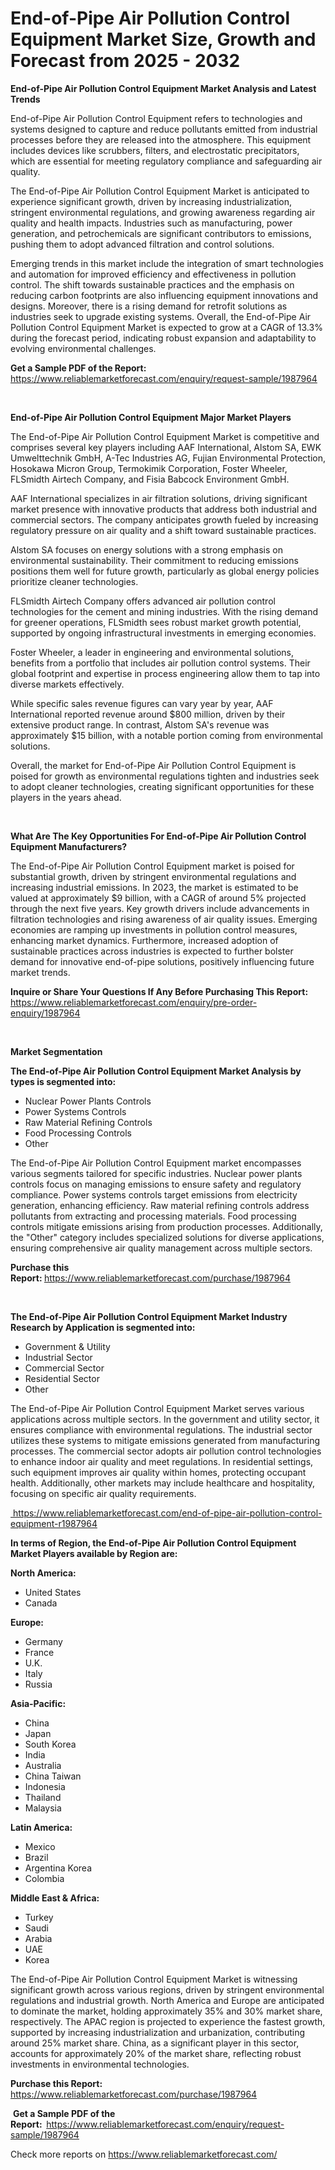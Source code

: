 <p><h1>End-of-Pipe Air Pollution Control Equipment Market Size, Growth and Forecast from 2025 - 2032</h1></p><p><strong>End-of-Pipe Air Pollution Control Equipment Market Analysis and Latest Trends</strong></p>
<p><p>End-of-Pipe Air Pollution Control Equipment refers to technologies and systems designed to capture and reduce pollutants emitted from industrial processes before they are released into the atmosphere. This equipment includes devices like scrubbers, filters, and electrostatic precipitators, which are essential for meeting regulatory compliance and safeguarding air quality.</p><p>The End-of-Pipe Air Pollution Control Equipment Market is anticipated to experience significant growth, driven by increasing industrialization, stringent environmental regulations, and growing awareness regarding air quality and health impacts. Industries such as manufacturing, power generation, and petrochemicals are significant contributors to emissions, pushing them to adopt advanced filtration and control solutions.</p><p>Emerging trends in this market include the integration of smart technologies and automation for improved efficiency and effectiveness in pollution control. The shift towards sustainable practices and the emphasis on reducing carbon footprints are also influencing equipment innovations and designs. Moreover, there is a rising demand for retrofit solutions as industries seek to upgrade existing systems. Overall, the End-of-Pipe Air Pollution Control Equipment Market is expected to grow at a CAGR of 13.3% during the forecast period, indicating robust expansion and adaptability to evolving environmental challenges.</p></p>
<p><strong>Get a Sample PDF of the Report:&nbsp;</strong> <a href="https://www.reliablemarketforecast.com/enquiry/request-sample/1987964?utm_campaign=2449&utm_medium=2&utm_source=Github&utm_content=ia&utm_term=02032025&utm_id=end-of-pipe-air-pollution-control-equipment">https://www.reliablemarketforecast.com/enquiry/request-sample/1987964</a></p>
<p>&nbsp;</p>
<p><strong>End-of-Pipe Air Pollution Control Equipment Major Market Players</strong></p>
<p><p>The End-of-Pipe Air Pollution Control Equipment Market is competitive and comprises several key players including AAF International, Alstom SA, EWK Umwelttechnik GmbH, A-Tec Industries AG, Fujian Environmental Protection, Hosokawa Micron Group, Termokimik Corporation, Foster Wheeler, FLSmidth Airtech Company, and Fisia Babcock Environment GmbH. </p><p>AAF International specializes in air filtration solutions, driving significant market presence with innovative products that address both industrial and commercial sectors. The company anticipates growth fueled by increasing regulatory pressure on air quality and a shift toward sustainable practices.</p><p>Alstom SA focuses on energy solutions with a strong emphasis on environmental sustainability. Their commitment to reducing emissions positions them well for future growth, particularly as global energy policies prioritize cleaner technologies.</p><p>FLSmidth Airtech Company offers advanced air pollution control technologies for the cement and mining industries. With the rising demand for greener operations, FLSmidth sees robust market growth potential, supported by ongoing infrastructural investments in emerging economies.</p><p>Foster Wheeler, a leader in engineering and environmental solutions, benefits from a portfolio that includes air pollution control systems. Their global footprint and expertise in process engineering allow them to tap into diverse markets effectively.</p><p>While specific sales revenue figures can vary year by year, AAF International reported revenue around $800 million, driven by their extensive product range. In contrast, Alstom SA's revenue was approximately $15 billion, with a notable portion coming from environmental solutions. </p><p>Overall, the market for End-of-Pipe Air Pollution Control Equipment is poised for growth as environmental regulations tighten and industries seek to adopt cleaner technologies, creating significant opportunities for these players in the years ahead.</p></p>
<p>&nbsp;</p>
<p><strong>What Are The Key Opportunities For End-of-Pipe Air Pollution Control Equipment Manufacturers?</strong></p>
<p><p>The End-of-Pipe Air Pollution Control Equipment market is poised for substantial growth, driven by stringent environmental regulations and increasing industrial emissions. In 2023, the market is estimated to be valued at approximately $9 billion, with a CAGR of around 5% projected through the next five years. Key growth drivers include advancements in filtration technologies and rising awareness of air quality issues. Emerging economies are ramping up investments in pollution control measures, enhancing market dynamics. Furthermore, increased adoption of sustainable practices across industries is expected to further bolster demand for innovative end-of-pipe solutions, positively influencing future market trends.</p></p>
<p><strong>Inquire or Share Your Questions If Any Before Purchasing This Report:</strong> <a href="https://www.reliablemarketforecast.com/enquiry/pre-order-enquiry/1987964?utm_campaign=2449&utm_medium=2&utm_source=Github&utm_content=ia&utm_term=02032025&utm_id=end-of-pipe-air-pollution-control-equipment">https://www.reliablemarketforecast.com/enquiry/pre-order-enquiry/1987964</a></p>
<p>&nbsp;</p>
<p><strong>Market Segmentation</strong></p>
<p><strong>The End-of-Pipe Air Pollution Control Equipment Market Analysis by types is segmented into:</strong></p>
<p><ul><li>Nuclear Power Plants Controls</li><li>Power Systems Controls</li><li>Raw Material Refining Controls</li><li>Food Processing Controls</li><li>Other</li></ul></p>
<p><p>The End-of-Pipe Air Pollution Control Equipment market encompasses various segments tailored for specific industries. Nuclear power plants controls focus on managing emissions to ensure safety and regulatory compliance. Power systems controls target emissions from electricity generation, enhancing efficiency. Raw material refining controls address pollutants from extracting and processing materials. Food processing controls mitigate emissions arising from production processes. Additionally, the "Other" category includes specialized solutions for diverse applications, ensuring comprehensive air quality management across multiple sectors.</p></p>
<p><strong>Purchase this Report:&nbsp;</strong><a href="https://www.reliablemarketforecast.com/purchase/1987964?utm_campaign=2449&utm_medium=2&utm_source=Github&utm_content=ia&utm_term=02032025&utm_id=end-of-pipe-air-pollution-control-equipment">https://www.reliablemarketforecast.com/purchase/1987964</a></p>
<p>&nbsp;</p>
<p><strong>The End-of-Pipe Air Pollution Control Equipment Market Industry Research by Application is segmented into:</strong></p>
<p><ul><li>Government & Utility</li><li>Industrial Sector</li><li>Commercial Sector</li><li>Residential Sector</li><li>Other</li></ul></p>
<p><p>The End-of-Pipe Air Pollution Control Equipment Market serves various applications across multiple sectors. In the government and utility sector, it ensures compliance with environmental regulations. The industrial sector utilizes these systems to mitigate emissions generated from manufacturing processes. The commercial sector adopts air pollution control technologies to enhance indoor air quality and meet regulations. In residential settings, such equipment improves air quality within homes, protecting occupant health. Additionally, other markets may include healthcare and hospitality, focusing on specific air quality requirements.</p></p>
<p><a href="https://www.reliablemarketforecast.com/end-of-pipe-air-pollution-control-equipment-r1987964?utm_campaign=2449&utm_medium=2&utm_source=Github&utm_content=ia&utm_term=02032025&utm_id=end-of-pipe-air-pollution-control-equipment">&nbsp;https://www.reliablemarketforecast.com/end-of-pipe-air-pollution-control-equipment-r1987964</a></p>
<p><strong>In terms of Region, the End-of-Pipe Air Pollution Control Equipment Market Players available by Region are:</strong></p>
<p>
    <p> <strong> North America: </strong>
        <ul>
            <li>United States</li>
            <li>Canada</li>
        </ul>
        </p> 
    <p> <strong> Europe: </strong>
        <ul>
            <li>Germany</li>
            <li>France</li>
            <li>U.K.</li>
            <li>Italy</li>
            <li>Russia</li>
        </ul>
        </p> 
    <p> <strong> Asia-Pacific: </strong>
        <ul>
            <li>China</li>
            <li>Japan</li>
            <li>South Korea</li>
            <li>India</li>
            <li>Australia</li>
            <li>China Taiwan</li>
            <li>Indonesia</li>
            <li>Thailand</li>
            <li>Malaysia</li>
        </ul>
        </p> 
    <p> <strong> Latin America: </strong>
        <ul>
            <li>Mexico</li>
            <li>Brazil</li>
            <li>Argentina Korea</li>
            <li>Colombia</li>
        </ul>
        </p> 
    <p> <strong> Middle East & Africa: </strong>
        <ul>
            <li>Turkey</li>
            <li>Saudi</li>
            <li>Arabia</li>
            <li>UAE</li>
            <li>Korea</li>
        </ul>
    </p>
    </p>
<p><p>The End-of-Pipe Air Pollution Control Equipment Market is witnessing significant growth across various regions, driven by stringent environmental regulations and industrial growth. North America and Europe are anticipated to dominate the market, holding approximately 35% and 30% market share, respectively. The APAC region is projected to experience the fastest growth, supported by increasing industrialization and urbanization, contributing around 25% market share. China, as a significant player in this sector, accounts for approximately 20% of the market share, reflecting robust investments in environmental technologies.</p></p>
<p><strong>Purchase this Report: </strong><a href="https://www.reliablemarketforecast.com/purchase/1987964?utm_campaign=2449&utm_medium=2&utm_source=Github&utm_content=ia&utm_term=02032025&utm_id=end-of-pipe-air-pollution-control-equipment">https://www.reliablemarketforecast.com/purchase/1987964</a></p>
<p>&nbsp;<strong>Get a Sample PDF of the Report:&nbsp;&nbsp;</strong><a href="https://www.reliablemarketforecast.com/enquiry/request-sample/1987964?utm_campaign=2449&utm_medium=2&utm_source=Github&utm_content=ia&utm_term=02032025&utm_id=end-of-pipe-air-pollution-control-equipment">https://www.reliablemarketforecast.com/enquiry/request-sample/1987964</a></p>
<p><strong></strong></p>
<p>Check more reports on <a href="https://www.reliablemarketforecast.com/?utm_campaign=2449&utm_medium=2&utm_source=Github&utm_content=ia&utm_term=02032025&utm_id=end-of-pipe-air-pollution-control-equipment">https://www.reliablemarketforecast.com/</a></p>